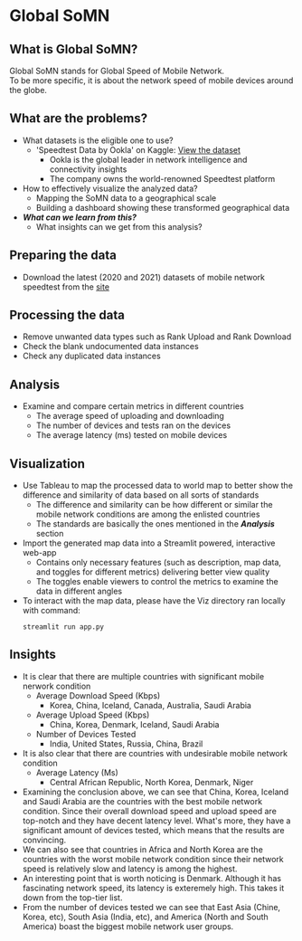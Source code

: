 # Global SoMN

## What is Global SoMN?
Global SoMN stands for Global Speed of Mobile Network.</br>
To be more specific, it is about the network speed of mobile devices around the globe.

## What are the problems?
* What datasets is the eligible one to use?
  - 'Speedtest Data by Ookla' on Kaggle: [View the dataset](https://www.kaggle.com/datasets/dimitrisangelide/speedtest-data-by-ookla?select=mobile_year_2021_quarter_04.csv)
    - Ookla is the global leader in network intelligence and connectivity insights
    - The company owns the world-renowned Speedtest platform
* How to effectively visualize the analyzed data? 
  - Mapping the SoMN data to a geographical scale
  - Building a dashboard showing these transformed geographical data
* ***What can we learn from this?***
  - What insights can we get from this analysis?

## Preparing the data
* Download the latest (2020 and 2021) datasets of mobile network speedtest from the [site](https://www.kaggle.com/datasets/dimitrisangelide/speedtest-data-by-ookla?select=mobile_year_2021_quarter_04.csv)

## Processing the data
* Remove unwanted data types such as Rank Upload and Rank Download
* Check the blank undocumented data instances
* Check any duplicated data instances

## Analysis
* Examine and compare certain metrics in different countries
  - The average speed of uploading and downloading
  - The number of devices and tests ran on the devices
  - The average latency (ms) tested on mobile devices

## Visualization
* Use Tableau to map the processed data to world map to better show the difference and similarity of data based on all sorts of standards
  - The difference and similarity can be how different or similar the mobile network conditions are among the enlisted countries
  - The standards are basically the ones mentioned in the ***Analysis*** section
* Import the generated map data into a Streamlit powered, interactive web-app
  - Contains only necessary features (such as description, map data, and toggles for different metrics) delivering better view quality
  - The toggles enable viewers to control the metrics to examine the data in different angles
* To interact with the map data, please have the Viz directory ran locally with command: <pre><code>streamlit run app.py</code></pre>

## Insights
* It is clear that there are multiple countries with significant mobile nerwork condition
  - Average Download Speed (Kbps)
    - Korea, China, Iceland, Canada, Australia, Saudi Arabia
  - Average Upload Speed (Kbps)
    - China, Korea, Denmark, Iceland, Saudi Arabia
  - Number of Devices Tested
    - India, United States, Russia, China, Brazil
* It is also clear that there are countries with undesirable mobile network condition
  - Average Latency (Ms)
    - Central African Republic, North Korea, Denmark, Niger
* Examining the conclusion above, we can see that China, Korea, Iceland and Saudi Arabia are the countries with the best mobile network condition. Since their overall download speed and upload speed are top-notch and they have decent latency level. What's more, they have a significant amount of devices tested, which means that the results are convincing.
* We can also see that countries in Africa and North Korea are the countries with the worst mobile network condition since their network speed is relatively slow and latency is among the highest.
* An interesting point that is worth noticing is Denmark. Although it has fascinating network speed, its latency is exteremely high. This takes it down from the top-tier list.
* From the number of devices tested we can see that East Asia (Chine, Korea, etc), South Asia (India, etc), and America (North and South America) boast the biggest mobile network user groups.
